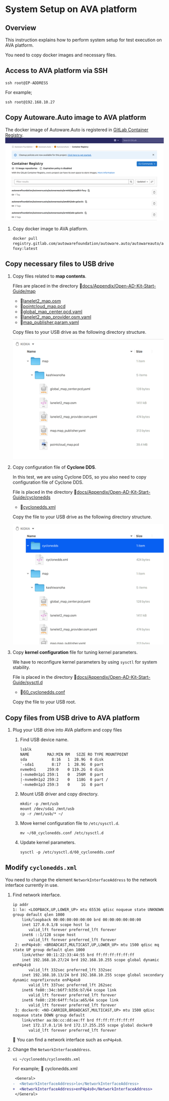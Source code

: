 # System Setup on AVA platform

## Overview

This instruction explains how to perform system setup for test execution on AVA platform.

You need to copy docker images and necessary files.

## Access to AVA platform via SSH

```console
ssh root@IP-ADDRESS
```

For example;

```console
ssh root@192.168.10.27
```

## Copy Autoware.Auto image to AVA platform

The docker image of Autoware.Auto is registered in [GitLab Container Registry](https://gitlab.com/autowarefoundation/autoware.auto/AutowareAuto/container_registry/2511358).
![GitLab Container Registry](images/system-setup-ava/gitlab-cr.png)

1. Copy docker image to AVA platform.

   ```console
   docker pull registry.gitlab.com/autowarefoundation/autoware.auto/autowareauto/arm64/openadkit-foxy:latest
   ```

## Copy necessary files to USB drive

1. Copy files related to **map contents**.

   Files are placed in the directory :file_folder:[docs/Appendix/Open-AD-Kit-Start-Guide/map](map)

   - :page_facing_up:[lanelet2_map.osm](map/kashiwanoha/lanelet2_map.osm)
   - :page_facing_up:[pointcloud_map.pcd](map/kashiwanoha/pointcloud_map.pcd)
   - :page_facing_up:[global_map_center.pcd.yaml](map/kashiwanoha/global_map_center.pcd.yaml)
   - :page_facing_up:[lanelet2_map_provider.osm.yaml](map/kashiwanoha/lanelet2_map_provider.osm.yaml)
   - :page_facing_up:[map_publisher.param.yaml](map/kashiwanoha/map_publisher.param.yaml)

   Copy files to your USB drive as the following directory structure.

   ![USB Map](images/system-setup-ava/usb_map.png)

1. Copy configuration file of **Cyclone DDS**.

   In this test, we are using Cyclone DDS, so you also need to copy configuration file of Cyclone DDS.

   File is placed in the directory :file_folder:[docs/Appendix/Open-AD-Kit-Start-Guide/cyclonedds](cyclonedds)

   - :page_facing_up:[cyclonedds.xml](cyclonedds/cyclonedds.xml)

   Copy the file to your USB drive as the following directory structure.

   ![USB Cyclone DDS](images/system-setup-ava/usb_cyclonedds.png)

1. Copy **kernel configuration** file for tuning kernel parameters.

   We have to reconfigure kernel parameters by using `sysctl` for system stability.

   File is placed in the directory :file_folder:[docs/Appendix/Open-AD-Kit-Start-Guide/sysctl.d](sysctl.d)

   - :page_facing_up:[60_cyclonedds.conf](sysctl.d/60_cyclonedds.conf)

   Copy the file to your USB root.

## Copy files from USB drive to AVA platform

1. Plug your USB drive into AVA platform and copy files

   1. Find USB device name.

      ```console
      lsblk
      NAME        MAJ:MIN RM   SIZE RO TYPE MOUNTPOINT
      sda           8:16   1  28.9G  0 disk
      `-sda1        8:17   1  28.9G  0 part
      nvme0n1     259:0    0 119.2G  0 disk
      |-nvme0n1p1 259:1    0   256M  0 part
      |-nvme0n1p2 259:2    0   118G  0 part /
      `-nvme0n1p3 259:3    0     1G  0 part
      ```

   1. Mount USB driver and copy directory.

      ```console
      mkdir -p /mnt/usb
      mount /dev/sda1 /mnt/usb
      cp -r /mnt/usb/* ~/
      ```

   1. Move kernel configuration file to `/etc/sysctl.d`.

      ```console
      mv ~/60_cyclonedds.conf /etc/sysctl.d
      ```

   1. Update kernel parameters.

      ```console
      sysctl -p /etc/sysctl.d/60_cyclonedds.conf
      ```

## Modify `cyclonedds.xml`

You need to change the element `NetworkInterfaceAddress` to the network interface currently in use.

1. Find network interface.

   ```console
   ip addr
   1: lo: <LOOPBACK,UP,LOWER_UP> mtu 65536 qdisc noqueue state UNKNOWN group default qlen 1000
       link/loopback 00:00:00:00:00:00 brd 00:00:00:00:00:00
       inet 127.0.0.1/8 scope host lo
          valid_lft forever preferred_lft forever
       inet6 ::1/128 scope host
          valid_lft forever preferred_lft forever
    2: enP4p4s0: <BROADCAST,MULTICAST,UP,LOWER_UP> mtu 1500 qdisc mq state UP group default qlen 1000
       link/ether 00:11:22:33:44:55 brd ff:ff:ff:ff:ff:ff
       inet 192.168.10.27/24 brd 192.168.10.255 scope global dynamic enP4p4s0
          valid_lft 332sec preferred_lft 332sec
       inet 192.168.10.13/24 brd 192.168.10.255 scope global secondary dynamic noprefixroute enP4p4s0
          valid_lft 337sec preferred_lft 262sec
       inet6 fe80::34c:b6f7:b356:b7/64 scope link
          valid_lft forever preferred_lft forever
       inet6 fe80::230:64ff:fe1a:a65/64 scope link
          valid_lft forever preferred_lft forever
    3: docker0: <NO-CARRIER,BROADCAST,MULTICAST,UP> mtu 1500 qdisc noqueue state DOWN group default
       link/ether aa:bb:cc:dd:ee:ff brd ff:ff:ff:ff:ff:ff
       inet 172.17.0.1/16 brd 172.17.255.255 scope global docker0
          valid_lft forever preferred_lft forever
   ```

   :speech_balloon: You can find a network interface such as `enP4p4s0`.

1. Change the `NetworkInterfaceAddress`.

   ```console
   vi ~/cyclonedds/cyclonedds.xml
   ```

   For example; :page_facing_up: cyclonedds.xml

   ```diff
    <General>
   -  <NetworkInterfaceAddress>lo</NetworkInterfaceAddress>
   +  <NetworkInterfaceAddress>enP4p4s0</NetworkInterfaceAddress>
    </General>

   ```
